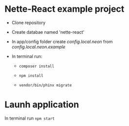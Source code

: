 Nette-React example project
=================

* Clone repository

* Create databae named 'nette-react'

* In app/config folder create *config.local.neon* from *config.local.neon.example*

* In terminal run:

  * ```composer install```

  * ```npm install```

  * ```vendor/bin/phinx migrate```


# Launh application

In terminal run  ```npm start```